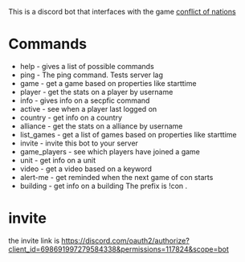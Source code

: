 This is a discord bot that interfaces with the game [conflict of nations](https://www.conflictnations.com/)
# Commands
- help - gives a list of possible commands
- ping - The ping command. Tests server lag
- game - get a game based on properties like starttime
- player - get the stats on a player by username
- info - gives info on a secpfic command
- active - see when a player last logged on
- country - get info on a country
- alliance - get the stats on a alliance by username
- list_games - get a list of games based on properties like starttime
- invite - invite this bot to your server
- game_players - see which players have joined a game
- unit - get info on a unit
- video - get a video based on a keyword
- alert-me - get reminded when the next game of con starts
- building - get info on a building
The prefix is !con .

# invite
the invite link is https://discord.com/oauth2/authorize?client_id=698691997279584338&permissions=117824&scope=bot